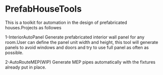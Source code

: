 # PrefabHouseTools

This is a toolkit for automation in the design of prefabricated houses.Projects as followes

1-InteriorAutoPanel
    Generate prefabricated interior wall panel for any room.User can define the panel unit width and height,
    this tool will generate panels to avoid windows and doors and try to use full panel as often as possible.

2-AutoRouteMEP(WIP)
    Generate MEP pipes automatically with the fixtures already put in place.
